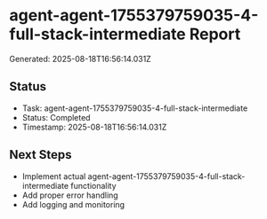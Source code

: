 # agent-agent-1755379759035-4-full-stack-intermediate Report

Generated: 2025-08-18T16:56:14.031Z

## Status
- Task: agent-agent-1755379759035-4-full-stack-intermediate
- Status: Completed
- Timestamp: 2025-08-18T16:56:14.031Z

## Next Steps
- Implement actual agent-agent-1755379759035-4-full-stack-intermediate functionality
- Add proper error handling
- Add logging and monitoring

